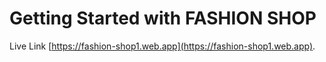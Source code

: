 # Getting Started with FASHION SHOP

Live Link [https://fashion-shop1.web.app](https://fashion-shop1.web.app).

